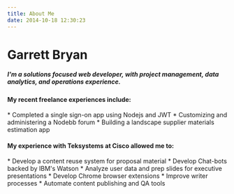 ```yaml
---
title: About Me
date: 2014-10-18 12:30:23
---
```


<h1> Garrett Bryan </h1>
<h5>I'm a solutions focused web developer, with project management, data analytics, and operations experience.</h5>

<h4>My recent freelance experiences include:</h4>
* Completed a single sign-on app using Nodejs and JWT
* Customizing and administering a Nodebb forum
* Building a landscape supplier materials estimation app

<h4>My experience with Teksystems at Cisco allowed me to:</h4>
* Develop a content reuse system for proposal material
* Develop Chat-bots backed by IBM's Watson
* Analyze user data and prep slides for executive presentations
* Develop Chrome browser extensions
* Improve writer processes
* Automate content publishing and QA tools
